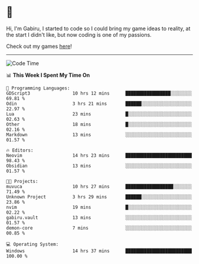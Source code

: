 # 🐀

Hi, I'm Gabiru, I started to code so I could bring my game ideas to reality, at the start I didn't like, but now coding is one of my passions.

Check out my games [here](https://gabiru.art/projetos/)!

---

<!--START_SECTION:waka-->
![Code Time](http://img.shields.io/badge/Code%20Time-507%20hrs%2057%20mins-blue)

📊 **This Week I Spent My Time On** 

```text
💬 Programming Languages: 
GDScript3                10 hrs 12 mins      █████████████████░░░░░░░░   69.81 % 
Odin                     3 hrs 21 mins       ██████░░░░░░░░░░░░░░░░░░░   22.97 % 
Lua                      23 mins             █░░░░░░░░░░░░░░░░░░░░░░░░   02.63 % 
Other                    18 mins             █░░░░░░░░░░░░░░░░░░░░░░░░   02.16 % 
Markdown                 13 mins             ░░░░░░░░░░░░░░░░░░░░░░░░░   01.57 % 

🔥 Editors: 
Neovim                   14 hrs 23 mins      █████████████████████████   98.43 % 
Obsidian                 13 mins             ░░░░░░░░░░░░░░░░░░░░░░░░░   01.57 % 

🐱‍💻 Projects: 
muvuca                   10 hrs 27 mins      ██████████████████░░░░░░░   71.49 % 
Unknown Project          3 hrs 29 mins       ██████░░░░░░░░░░░░░░░░░░░   23.86 % 
nvim                     19 mins             █░░░░░░░░░░░░░░░░░░░░░░░░   02.22 % 
gabiru.vault             13 mins             ░░░░░░░░░░░░░░░░░░░░░░░░░   01.57 % 
demon-core               7 mins              ░░░░░░░░░░░░░░░░░░░░░░░░░   00.85 % 

💻 Operating System: 
Windows                  14 hrs 37 mins      █████████████████████████   100.00 % 
```


<!--END_SECTION:waka-->
